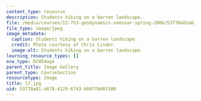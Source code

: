 ```yaml
---
content_type: resource
description: Students hiking on a barren landscape.
file: /media/courses/12-753-geodynamics-seminar-spring-2006/53770a81a67841296743b0d7f8d6f300_17.jpg
file_type: image/jpeg
image_metadata:
  caption: Students hiking on a barren landscape.
  credit: Photo courtesy of Chris Linder.
  image-alt: Students hiking on a barren landscape.
learning_resource_types: []
ocw_type: OCWImage
parent_title: Image Gallery
parent_type: CourseSection
resourcetype: Image
title: 17.jpg
uid: 53770a81-a678-4129-6743-b0d7f8d6f300
---
```

